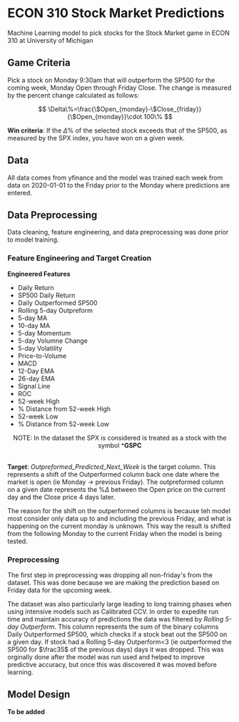 # ECON 310 Stock Market Predictions
Machine Learning model to pick stocks for the Stock Market game in ECON 310 at University of Michigan

## Game Criteria
Pick a stock on Monday 9:30am that will outperform the SP500 for the coming week, Monday Open through Friday Close. The change is measured by the percent change calculated as follows:

$$
\Delta\%=\frac{\$Open_{monday}-\$Close_{friday}}{\$Open_{monday}}\cdot 100\%
$$

**Win criteria**: If the $\Delta\%$ of the selected stock exceeds that of the SP500, as measured by the SPX index, you have won on a given week.

## Data
All data comes from yfinance and the model was trained each week from data on 2020-01-01 to the Friday prior to the Monday where predictions are entered.

## Data Preprocessing
Data cleaning, feature engineering, and data preprocessing was done prior to model training.

### Feature Engineering and Target Creation
**Engineered Features**
- Daily Return
- SP500 Daily Return
- Daily Outperformed SP500
- Rolling 5-day Outpreform
- 5-day MA
- 10-day MA
- 5-day Momentum
- 5-day Volumne Change
- 5-day Volatility
- Price-to-Volume
- MACD
- 12-Day EMA
- 26-day EMA
- Signal Line
- ROC
- 52-week High
- % Distance from 52-week High
- 52-week Low
- % Distance from 52-week Low

<center>NOTE: In the dataset the SPX is considered is treated as a stock with the symbol <b>^GSPC</b></center>
<br>

**Target**: *Outpreformed_Predicted_Next_Week* is the target column. This represents a shift of the Outperformed column back one date where the market is open (ie Monday $\rightarrow$ previous Friday). The outpreformed column on a given date represents the $\%\Delta$ between the Open price on the current day and the Close price 4 days later. 

The reason for the shift on the outperformed columns is because teh model most consider only data up to and including the previous Friday, and what is happening on the current monday is unknown. This way the result is shifted from the following Monday to the current Friday when the model is being tested. 

### Preprocessing
The first step in preprocessing was dropping all non-friday's from the dataset. This was done because we are making the prediction based on Friday data for the upcoming week.

The dataset was also particularly large leading to long training phases when using intensive models such as Calibrated CCV. In order to expedite run time and maintain accuracy of predictions the data was filtered by *Rolling 5-day Outperform*. This column represents the sum of the binary columns Daily Outperformed SP500, which checks if a stock beat out the SP500 on a given day. If stock had a Rolling 5-day Outperform<3 (ie outperformed the SP500 for $\frac35$ of the previous days) days it was dropped. This was orginally done after the model was run used and helped to improve predictive accuracy, but once this was discovered it was moved before learning. 

## Model Design
**To be added**